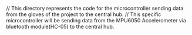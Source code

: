 // This directory represents the code for the microcontroller sending data from the gloves of the project to the central hub.
// This specific microcontroller will be sending data from the MPU6050 Accelerometer via bluetooth module(HC-05) to the central hub. 
